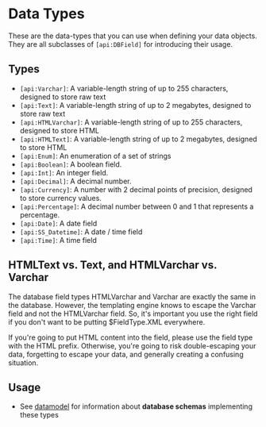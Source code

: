# Data Types

These are the data-types that you can use when defining your data objects.  They are all subclasses of `[api:DBField]`
for introducing their usage.
 

## Types

*  `[api:Varchar]`: A variable-length string of up to 255 characters, designed to store raw text
*  `[api:Text]`: A variable-length string of up to 2 megabytes, designed to store raw text
*  `[api:HTMLVarchar]`: A variable-length string of up to 255 characters, designed to store HTML
*  `[api:HTMLText]`: A variable-length string of up to 2 megabytes, designed to store HTML
*  `[api:Enum]`: An enumeration of a set of strings
*  `[api:Boolean]`: A boolean field.
*  `[api:Int]`: An integer field.
*  `[api:Decimal]`: A decimal number.
*  `[api:Currency]`: A number with 2 decimal points of precision, designed to store currency values.
*  `[api:Percentage]`: A decimal number between 0 and 1 that represents a percentage.
*  `[api:Date]`: A date field
*  `[api:SS_Datetime]`: A date / time field
*  `[api:Time]`: A time field

## HTMLText vs. Text, and HTMLVarchar vs. Varchar

The database field types HTMLVarchar and Varchar are exactly the same in the database.  However, the templating engine
knows to escape the Varchar field and not the HTMLVarchar field.  So, it's important you use the right field if you
don't want to be putting $FieldType.XML everywhere.

If you're going to put HTML content into the field, please use the field type with the HTML prefix.  Otherwise, you're
going to risk double-escaping your data, forgetting to escape your data, and generally creating a confusing situation.

## Usage

*  See [datamodel](/topics/datamodel) for information about **database schemas** implementing these types
